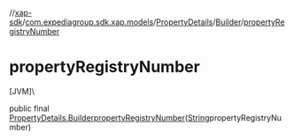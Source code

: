//[xap-sdk](../../../../index.md)/[com.expediagroup.sdk.xap.models](../../index.md)/[PropertyDetails](../index.md)/[Builder](index.md)/[propertyRegistryNumber](property-registry-number.md)

# propertyRegistryNumber

[JVM]\

public final [PropertyDetails.Builder](index.md)[propertyRegistryNumber](property-registry-number.md)([String](https://docs.oracle.com/javase/8/docs/api/java/lang/String.html)propertyRegistryNumber)
